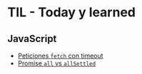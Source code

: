 # TIL - Today y learned

## JavaScript

- [Peticiones `fetch` con timeout](./javascript/fetch-with-timeout.md)
- [Promise `all` vs `allSettled`](./javascript/promise-all-vs-promise-allsettled.md)